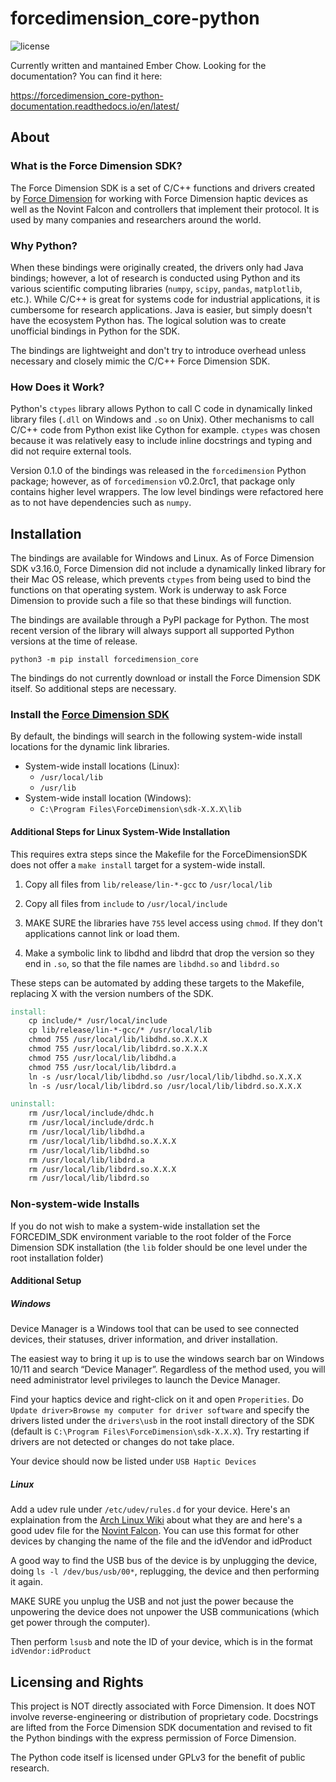 # forcedimension_core-python

![license](https://img.shields.io/github/v/release/EmDash00/forcedimension_core-python?display_name=tag)

Currently written and mantained Ember Chow. Looking for the documentation? You can find it here:

https://forcedimension_core-python-documentation.readthedocs.io/en/latest/

## About

### What is the Force Dimension SDK?
The Force Dimension SDK is a set of C/C++ functions and drivers created by
[Force Dimension](https://www.forcedimension.com/company/about) for working with Force Dimension haptic devices as well
as the Novint Falcon and controllers that implement their protocol. It is used by many companies and researchers around
the world.

### Why Python?

When these bindings were originally created, the drivers only had Java bindings; however, a lot of research is conducted
using Python and its various scientific computing libraries (`numpy`, `scipy`, `pandas`, `matplotlib`, etc.). While C/C++
is great for systems code for industrial applications, it is cumbersome for research applications. Java is easier, but simply
doesn't have the ecosystem Python has. The logical solution was to create unofficial bindings in Python for the SDK.

The bindings are lightweight and don't try to introduce overhead unless necessary and closely mimic the C/C++ Force Dimension
SDK.

### How Does it Work?

Python's `ctypes` library allows Python to call C code in dynamically linked library files
(`.dll` on Windows and `.so` on Unix). Other mechanisms to call C/C++ code from Python exist like Cython for example. `ctypes`
was chosen because it was relatively easy to include inline docstrings and typing and did not require external tools.

Version 0.1.0 of the bindings was released in the `forcedimension` Python package; however, as of `forcedimension`
v0.2.0rc1, that package only contains higher level wrappers. The low level bindings were refactored here as to not have
dependencies such as `numpy`.

## Installation

The bindings are available for Windows and Linux. As of Force Dimension SDK v3.16.0, Force Dimension did not
include a dynamically linked library for their Mac OS release, which prevents `ctypes` from being used to bind
the functions on that operating system. Work is underway to ask Force Dimension to provide such a file so that these bindings
will function.

The bindings are available through a PyPI package for Python. The most recent version of the library will always support
all supported Python versions at the time of release.

```
python3 -m pip install forcedimension_core
```

The bindings do not currently download or install the Force Dimension SDK itself. So additional steps are necessary.

### Install the [Force Dimension SDK](https://www.forcedimension.com/software/sdk)
By default, the bindings will search in the following system-wide install locations for the dynamic link libraries.

* System-wide install locations (Linux):
    - `/usr/local/lib`
    - `/usr/lib`
* System-wide install location (Windows):
    - `C:\Program Files\ForceDimension\sdk-X.X.X\lib`

#### Additional Steps for Linux System-Wide Installation

This requires extra steps since the Makefile for the ForceDimensionSDK does not offer a `make install` target for a system-wide install.

1. Copy all files from `lib/release/lin-*-gcc` to `/usr/local/lib`

2. Copy all files from `include` to `/usr/local/include`

3. MAKE SURE the libraries have `755` level access using `chmod`. If they don't applications cannot link or load them.

4. Make a symbolic link to libdhd and libdrd that drop the version so they end in `.so`, so that the file names are `libdhd.so` and `libdrd.so`

These steps can be automated by adding these targets to the Makefile, replacing X with the version numbers of the SDK.

```makefile
install:
	cp include/* /usr/local/include
	cp lib/release/lin-*-gcc/* /usr/local/lib
	chmod 755 /usr/local/lib/libdhd.so.X.X.X
	chmod 755 /usr/local/lib/libdrd.so.X.X.X
	chmod 755 /usr/local/lib/libdhd.a
	chmod 755 /usr/local/lib/libdrd.a
	ln -s /usr/local/lib/libdhd.so /usr/local/lib/libdhd.so.X.X.X
	ln -s /usr/local/lib/libdrd.so /usr/local/lib/libdrd.so.X.X.X
```

```makefile
uninstall:
	rm /usr/local/include/dhdc.h
	rm /usr/local/include/drdc.h
	rm /usr/local/lib/libdhd.a
	rm /usr/local/lib/libdhd.so.X.X.X
	rm /usr/local/lib/libdhd.so
	rm /usr/local/lib/libdrd.a
	rm /usr/local/lib/libdrd.so.X.X.X
	rm /usr/local/lib/libdrd.so
```

### Non-system-wide Installs

If you do not wish to make a system-wide installation set the FORCEDIM_SDK environment variable to the root folder of the Force
Dimension SDK installation (the `lib` folder should be one level under the root installation folder)

#### Additional Setup

##### Windows

Device Manager is a Windows tool that can be used to see connected devices, their statuses, driver information, and driver installation.

The easiest way to bring it up is to use the windows search bar on Windows 10/11 and search “Device Manager”. Regardless of the method used, you will need administrator level privileges to launch the Device Manager.

Find your haptics device and right-click on it and open `Properities`. Do `Update driver>Browse my computer for driver software` and specify the drivers listed under the `drivers\usb` in the root install directory of the SDK (default is `C:\Program Files\ForceDimension\sdk-X.X.X`). Try restarting if drivers are not detected or changes do not take place.

Your device should now be listed under `USB Haptic Devices`

##### Linux

Add a udev rule under `/etc/udev/rules.d` for your device. Here's an explaination from the [Arch Linux Wiki](https://wiki.archlinux.org/index.php/Udev#Waking_from_suspend_with_USB_device) about what they are and here's a good udev file for the [Novint Falcon](https://github.com/libnifalcon/libnifalcon/blob/master/linux/40-novint-falcon-udev.rules). You can use this format for other devices by changing the name of the file and the idVendor and idProduct

A good way to find the USB bus of the device is by unplugging the device, doing `ls -l /dev/bus/usb/00*`, replugging, the device and then performing it again.

MAKE SURE you unplug the USB and not just the power because the unpowering the device does not unpower the USB communications (which get power through the computer).

Then perform `lsusb` and note the ID of your device, which is in the format `idVendor:idProduct`

## Licensing and Rights

This project is NOT directly associated with Force Dimension. It does NOT involve reverse-engineering or distribution
of proprietary code. Docstrings are lifted from the Force Dimension SDK documentation and revised to fit the Python bindings
with the express permission of Force Dimension.

The Python code itself is licensed under GPLv3 for the benefit of public research.
